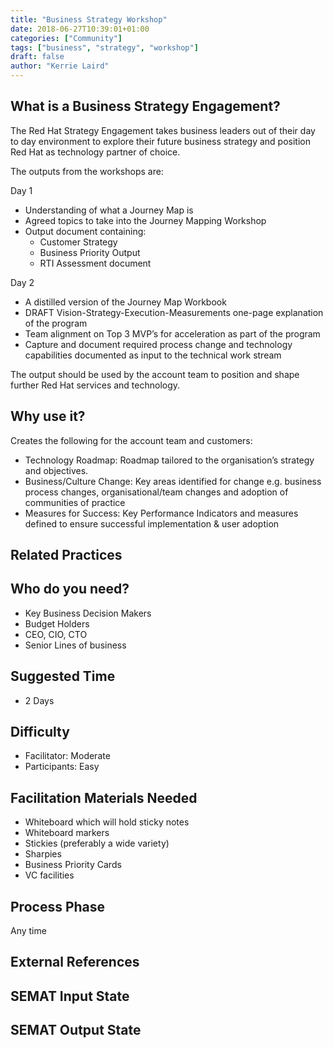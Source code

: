 ```yaml
---
title: "Business Strategy Workshop"
date: 2018-06-27T10:39:01+01:00
categories: ["Community"]
tags: ["business", "strategy", "workshop"]
draft: false
author: "Kerrie Laird"
---
```


## What is a Business Strategy Engagement?

The Red Hat Strategy Engagement takes business leaders out of their day to day environment to explore their future business strategy and position Red Hat as technology partner of choice.

The outputs from the workshops are:

Day 1

-  Understanding of what a Journey Map is
-  Agreed topics to take into the Journey Mapping Workshop
-  Output document containing:
    - Customer Strategy
    - Business Priority Output
    - RTI Assessment document

Day 2

-  A distilled version of the Journey Map Workbook
-  DRAFT Vision-Strategy-Execution-Measurements one-page explanation of the program
-  Team alignment on Top 3 MVP’s for acceleration as part of the program
-  Capture and document required process change and technology capabilities documented as input to the technical work stream

The output should be used by the account team to position and shape further Red Hat services and technology.


## Why use it?

Creates the following for the account team and customers:

- Technology Roadmap: Roadmap tailored to the organisation’s strategy and objectives.
- Business/Culture Change: Key areas identified for change e.g. business process changes, organisational/team changes and adoption of communities of practice
- Measures for Success: Key Performance Indicators and measures defined to ensure successful implementation & user adoption


## Related Practices


## Who do you need?

- Key Business Decision Makers
- Budget Holders
- CEO, CIO, CTO
- Senior Lines of business


## Suggested Time

- 2 Days


## Difficulty
- Facilitator: Moderate
- Participants: Easy


## Facilitation Materials Needed

- Whiteboard which will hold sticky notes
- Whiteboard markers
- Stickies (preferably a wide variety)
- Sharpies
- Business Priority Cards
- VC facilities

## Process Phase
Any time

## External References

## SEMAT Input State

## SEMAT Output State
